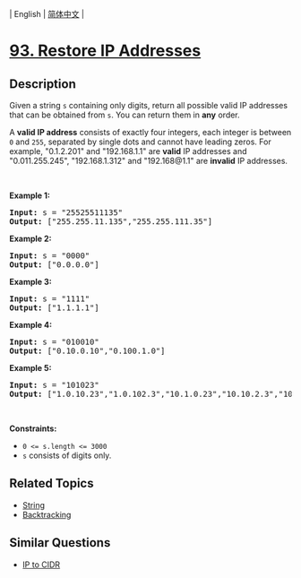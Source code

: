 
| English | [简体中文](README.md) |

# [93. Restore IP Addresses](https://leetcode-cn.com/problems/restore-ip-addresses/)

## Description

<p>Given a string <code>s</code> containing only digits, return all possible valid IP addresses that can be obtained from <code>s</code>. You can return them in <strong>any</strong> order.</p>

<p>A <strong>valid IP address</strong> consists of exactly four integers, each integer is between <code>0</code> and <code>255</code>, separated by single dots and cannot have leading zeros. For example, &quot;0.1.2.201&quot; and &quot;192.168.1.1&quot; are <strong>valid</strong> IP addresses and &quot;0.011.255.245&quot;, &quot;192.168.1.312&quot; and &quot;192.168@1.1&quot; are <strong>invalid</strong> IP addresses.&nbsp;</p>

<p>&nbsp;</p>
<p><strong>Example 1:</strong></p>
<pre><strong>Input:</strong> s = "25525511135"
<strong>Output:</strong> ["255.255.11.135","255.255.111.35"]
</pre><p><strong>Example 2:</strong></p>
<pre><strong>Input:</strong> s = "0000"
<strong>Output:</strong> ["0.0.0.0"]
</pre><p><strong>Example 3:</strong></p>
<pre><strong>Input:</strong> s = "1111"
<strong>Output:</strong> ["1.1.1.1"]
</pre><p><strong>Example 4:</strong></p>
<pre><strong>Input:</strong> s = "010010"
<strong>Output:</strong> ["0.10.0.10","0.100.1.0"]
</pre><p><strong>Example 5:</strong></p>
<pre><strong>Input:</strong> s = "101023"
<strong>Output:</strong> ["1.0.10.23","1.0.102.3","10.1.0.23","10.10.2.3","101.0.2.3"]
</pre>
<p>&nbsp;</p>
<p><strong>Constraints:</strong></p>

<ul>
	<li><code>0 &lt;= s.length &lt;= 3000</code></li>
	<li><code>s</code> consists of digits only.</li>
</ul>


## Related Topics

- [String](https://leetcode-cn.com/tag/string)
- [Backtracking](https://leetcode-cn.com/tag/backtracking)

## Similar Questions

- [IP to CIDR](../ip-to-cidr/README_EN.md)
